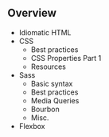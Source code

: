 ## Overview

- Idiomatic HTML
- CSS
  + Best practices
  + CSS Properties Part 1
  + Resources
- Sass
  + Basic syntax
  + Best practices
  + Media Queries
  + Bourbon
  + Misc.
- Flexbox
